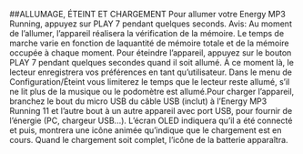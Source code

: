 ﻿##ALLUMAGE, ÉTEINT ET CHARGEMENT
Pour allumer votre Energy MP3 Running, appuyez sur PLAY 7 pendant quelques seconds.
Avis: Au moment de l’allumer, l’appareil réalisera la vérification de la mémoire. Le
temps de marche varie en fonction de laquantité de mémoire totale et de la mémoire occupée
à chaque moment.
Pour éteindre l’appareil, appuyez sur le bouton PLAY 7 pendant quelques secondes
quand il soit allumé. À ce moment là, le lecteur enregistrera vos préférences en tant
qu’utilisateur. Dans le menu de Configuration/Éteint vous limiterez le temps que le lecteur
reste allumé, s’il ne lit plus de la musique ou le podomètre est allumé.Pour charger
l’appareil, branchez le bout du micro USB du câble USB (inclut) à l’Energy MP3 Running 11
et l’autre bout à un autre appareil avec port USB, pour fournir de l’énergie (PC, chargeur
USB...). L’écran OLED indiquera qu’il a été connecté et puis, montrera une icône animée
qu’indique que le chargement est en cours. Quand le chargement soit complet, l’icône de
la batterie apparaîtra.
